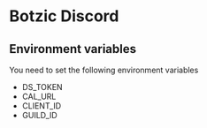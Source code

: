 # Botzic Discord

## Environment variables
You need to set the following environment variables

- DS_TOKEN
- CAL_URL
- CLIENT_ID
- GUILD_ID
